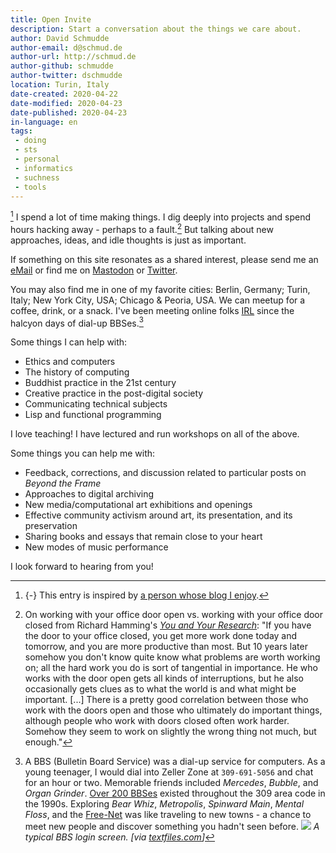 ```yaml
---
title: Open Invite
description: Start a conversation about the things we care about.
author: David Schmudde
author-email: d@schmud.de
author-url: http://schmud.de
author-github: schmudde
author-twitter: dschmudde
location: Turin, Italy
date-created: 2020-04-22
date-modified: 2020-04-23
date-published: 2020-04-23
in-language: en
tags:
 - doing
 - sts
 - personal
 - informatics
 - suchness
 - tools
---
```


[^veit] I spend a lot of time making things. I dig deeply into projects and spend hours hacking away - perhaps to a fault.[^open-door] But talking about new approaches, ideas, and idle thoughts is just as important.

<i class="fa fa-envelope-o"></i> If something on this site resonates as a shared interest, please send me an [eMail](mailto:&#100;&#064;&#115;&#099;&#104;&#109;&#117;&#100;&#046;&#100;&#101;) or find me on [Mastodon](https://mastodon.social/@schmudde) or [Twitter](https://twitter.com/dschmudde).

<i class="fa fa-map-o"></i> You may also find me in one of my favorite cities: Berlin, Germany; Turin, Italy; New York City, USA; Chicago &amp; Peoria, USA. We can meetup for a coffee, drink, or a snack. I've been meeting online folks [IRL](https://idioms.thefreedictionary.com/IRL) since the halcyon days of dial-up BBSes.[^bbs]

Some things I can help with:

- Ethics and computers
- The history of computing
- Buddhist practice in the 21st century
- Creative practice in the post-digital society
- Communicating technical subjects
- Lisp and functional programming

I love teaching! I have lectured and run workshops on all of the above.

Some things you can help me with:

- Feedback, corrections, and discussion related to particular posts on *Beyond the Frame*
- Approaches to digital archiving
- New media/computational art exhibitions and openings
- Effective community activism around art, its presentation, and its preservation
- Sharing books and essays that remain close to your heart
- New modes of music performance

I look forward to hearing from you!

[^veit]: {-} This entry is inspired by [a person whose blog I enjoy](https://blog.veitheller.de/open_invite.html).
[^open-door]: On working with your office door open vs. working with your office door closed from Richard Hamming's *[You and Your Research](http://www.paulgraham.com/hamming.html)*: "If you have the door to your office closed, you get more work done today and tomorrow, and you are more productive than most. But 10 years later somehow you don't know quite know what problems are worth working on; all the hard work you do is sort of tangential in importance. He who works with the door open gets all kinds of interruptions, but he also occasionally gets clues as to what the world is and what might be important. [...] There is a pretty good correlation between those who work with the doors open and those who ultimately do important things, although people who work with doors closed often work harder. Somehow they seem to work on slightly the wrong thing not much, but enough."
[^bbs]: A BBS (Bulletin Board Service) was a dial-up service for computers. As a young teenager, I would dial into Zeller Zone at `309-691-5056` and chat for an hour or two. Memorable friends included *Mercedes*, *Bubble*, and *Organ Grinder*. [Over 200 BBSes](http://bbslist.textfiles.com/309/) existed throughout the 309 area code in the 1990s. Exploring *Bear Whiz*, *Metropolis*, *Spinward Main*, *Mental Floss*, and the [Free-Net](http://www.lights.ca/hytelnet/fre/fre002.html) was like traveling to new towns - a chance to meet new people and discover something you hadn't seen before. ![](/img/2020-04-23-open-invite/ans_0000.png) *A typical BBS login screen. [via [textfiles.com](http://artscene.textfiles.com/ansi/bbs/)]*
